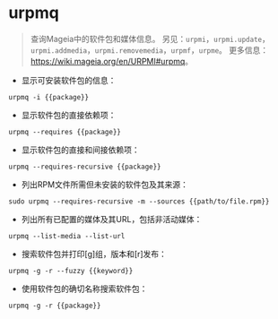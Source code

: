 # urpmq

> 查询Mageia中的软件包和媒体信息。
> 另见：`urpmi`，`urpmi.update`，`urpmi.addmedia`，`urpmi.removemedia`，`urpmf`，`urpme`。
> 更多信息：<https://wiki.mageia.org/en/URPMI#urpmq>。

- 显示可安装软件包的信息：

`urpmq -i {{package}}`

- 显示软件包的直接依赖项：

`urpmq --requires {{package}}`

- 显示软件包的直接和间接依赖项：

`urpmq --requires-recursive {{package}}`

- 列出RPM文件所需但未安装的软件包及其来源：

`sudo urpmq --requires-recursive -m --sources {{path/to/file.rpm}}`

- 列出所有已配置的媒体及其URL，包括非活动媒体：

`urpmq --list-media --list-url`

- 搜索软件包并打印[g]组，版本和[r]发布：

`urpmq -g -r --fuzzy {{keyword}}`

- 使用软件包的确切名称搜索软件包：

`urpmq -g -r {{package}}`